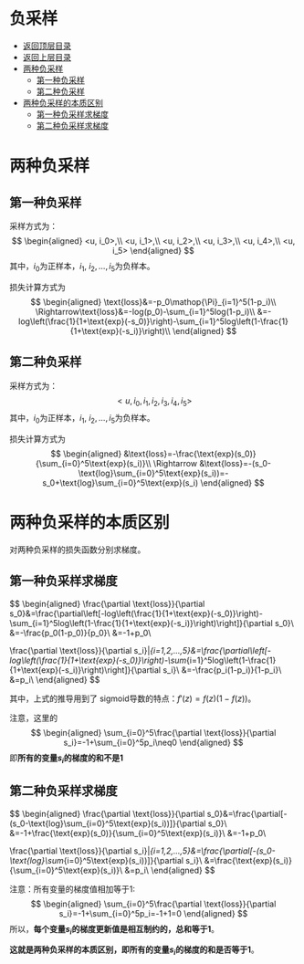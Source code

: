 # 负采样

* [返回顶层目录](../../../README.md)
* [返回上层目录](../tips.md)
* [两种负采样](#两种负采样)
  * [第一种负采样](#第一种负采样)
  * [第二种负采样](#第二种负采样)
* [两种负采样的本质区别](#两种负采样的本质区别)
  * [第一种负采样求梯度](#第一种负采样求梯度)
  * [第二种负采样求梯度](#第二种负采样求梯度)

# 两种负采样

## 第一种负采样

采样方式为：
$$
\begin{aligned}
<u, i_0>,\\
<u, i_1>,\\
<u, i_2>,\\
<u, i_3>,\\
<u, i_4>,\\
<u, i_5>
\end{aligned}
$$
其中，$i_0$为正样本，$i_1,\ i_2, ... , i_5$为负样本。

损失计算方式为
$$
\begin{aligned}
\text{loss}&=-p_0\mathop{\Pi}_{i=1}^5(1-p_i)\\
\Rightarrow\text{loss}&=-log(p_0)-\sum_{i=1}^5log(1-p_i)\\
&=-log\left(\frac{1}{1+\text{exp}(-s_0)}\right)-\sum_{i=1}^5log\left(1-\frac{1}{1+\text{exp}(-s_i)}\right)\\
\end{aligned}
$$

## 第二种负采样

采样方式为：
$$
<u, i_0, i_1, i_2, i_3, i_4, i_5>
$$
其中，$i_0$为正样本，$i_1,\ i_2, ... , i_5$为负样本。

损失计算方式为
$$
\begin{aligned}
&\text{loss}=-\frac{\text{exp}(s_0)}{\sum_{i=0}^5\text{exp}(s_i)}\\
\Rightarrow &\text{loss}=-(s_0-\text{log}\sum_{i=0}^5\text{exp}(s_i))=-s_0+\text{log}\sum_{i=0}^5\text{exp}(s_i)
\end{aligned}
$$

# 两种负采样的本质区别

对两种负采样的损失函数分别求梯度。

## 第一种负采样求梯度

$$
\begin{aligned}
\frac{\partial \text{loss}}{\partial s_0}&=\frac{\partial\left[-log\left(\frac{1}{1+\text{exp}(-s_0)}\right)-\sum_{i=1}^5log\left(1-\frac{1}{1+\text{exp}(-s_i)}\right)\right]}{\partial s_0}\\
&=-\frac{p_0(1-p_0)}{p_0}\\
&=-1+p_0\\

\frac{\partial \text{loss}}{\partial s_i}|_{i=1,2,...,5}&=\frac{\partial\left[-log\left(\frac{1}{1+\text{exp}(-s_0)}\right)-\sum_{i=1}^5log\left(1-\frac{1}{1+\text{exp}(-s_i)}\right)\right]}{\partial s_i}\\
&=-\frac{p_i(1-p_i)}{1-p_i}\\
&=p_i\\
\end{aligned}
$$

其中，上式的推导用到了 sigmoid导数的特点：$f'(z)=f(z)(1-f(z))$。

注意，这里的
$$
\begin{aligned}
\sum_{i=0}^5\frac{\partial \text{loss}}{\partial s_i}=-1+\sum_{i=0}^5p_i\neq0
\end{aligned}
$$
即**所有的变量$s_i$的梯度的和不是1**

## 第二种负采样求梯度

$$
\begin{aligned}
\frac{\partial \text{loss}}{\partial s_0}&=\frac{\partial[-(s_0-\text{log}\sum_{i=0}^5\text{exp}(s_i))]}{\partial s_0}\\
&=-1+\frac{\text{exp}(s_0)}{\sum_{i=0}^5\text{exp}(s_i)}\\
&=-1+p_0\\

\frac{\partial \text{loss}}{\partial s_i}|_{i=1,2,...,5}&=\frac{\partial[-(s_0-\text{log}\sum_{i=0}^5\text{exp}(s_i))]}{\partial s_i}\\
&=\frac{\text{exp}(s_i)}{\sum_{i=0}^5\text{exp}(s_i)}\\
&=p_i\\
\end{aligned}
$$

注意：所有变量的梯度值相加等于1:
$$
\begin{aligned}
\sum_{i=0}^5\frac{\partial \text{loss}}{\partial s_i}=-1+\sum_{i=0}^5p_i=-1+1=0
\end{aligned}
$$
所以，**每个变量$s_i$的梯度更新值是相互制约的，总和等于1**。

**这就是两种负采样的本质区别，即所有的变量$s_i$的梯度的和是否等于1**。

